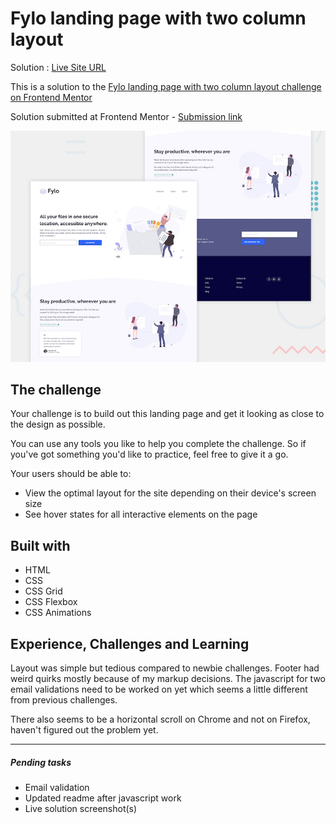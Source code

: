 # Fylo landing page with two column layout

Solution : [Live Site URL](https://frontend-mentor-challenges-ecru.vercel.app/fylo-landing-page-with-two-column-layout/)

This is a solution to the [Fylo landing page with two column layout challenge on Frontend Mentor](https://www.frontendmentor.io/challenges/fylo-landing-page-with-two-column-layout-5ca5ef041e82137ec91a50f5)

Solution submitted at Frontend Mentor - [Submission link](https://www.frontendmentor.io/solutions/fylo-landing-page-with-two-column-layout-WN7TjlEuE)

![Design preview for the Fylo landing page with two column layout challenge](./design/desktop-preview.jpg)
 
## The challenge

Your challenge is to build out this landing page and get it looking as close to the design as possible.

You can use any tools you like to help you complete the challenge. So if you've got something you'd like to practice, feel free to give it a go.

Your users should be able to: 

- View the optimal layout for the site depending on their device's screen size
- See hover states for all interactive elements on the page

## Built with
- HTML
- CSS
- CSS Grid
- CSS Flexbox
- CSS Animations

## Experience, Challenges and Learning

Layout was simple but tedious compared to newbie challenges. Footer had weird quirks mostly because of my markup decisions.
The javascript for two email validations need to be worked on yet which seems a little different from previous challenges.

There also seems to be a horizontal scroll on Chrome and not on Firefox, haven't figured out the problem yet. 

----

##### Pending tasks

- Email validation
- Updated readme after javascript work
- Live solution screenshot(s)